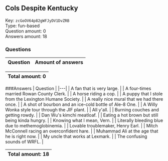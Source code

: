 ## Cols Despite Kentucky
Key: `zcGoOV64p82gWFJyDV1DvZRB`  
Type: fun-based  
Question amount: 0  
Answers amount: 18
### Questions
| Question | Amount of answers |
|---|---|

|Total amount: 0|
|---|
###Answers
| Question |
|---|
| A fan that is very large. |
| A four-times married Rowan County Clerk. |
| A horse riding a cop. |
| A puppy that I stole from the Lexington Humane Society. |
| A really nice mural that we had there once. |
| A shot of bourbon and an ice-cold bottle of Ale-8 One. |
| A Willy Wonka style tour through the JIF plant. |
| All y'all. |
| Burning couches and getting rowdy. |
| Dan Wu's kimchi meatloaf. |
| Eating a hot brown but still being kinda hungry. |
| Knowing what I mean, Vern. |
| Literally bleeding blue due to methemoglobinemia. |
| Lovable troublemaker, Henry Earl. |
| Mitch McConnell racing an overconfident hare. |
| Muhammad Ali at the age that he is right now. |
| My uncle that works at Lexmark. |
| The confusing sounds of WRFL. |

|Total amount: 18|
|---|
